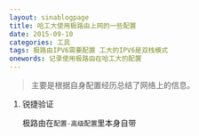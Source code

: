 ```yaml
---
layout: sinablogpage
title: 哈工大使用极路由上网的一些配置
date: 2015-09-10
categories: 工具
tags: 极路由IPV6需要配置 工大的IPV6是双栈模式
onewords: 记录使用极路由在哈工大的配置
---
```

> 主要是根据自身配置经历总结了网络上的信息。

1. 锐捷验证

    极路由在`配置-高级配置`里本身自带


